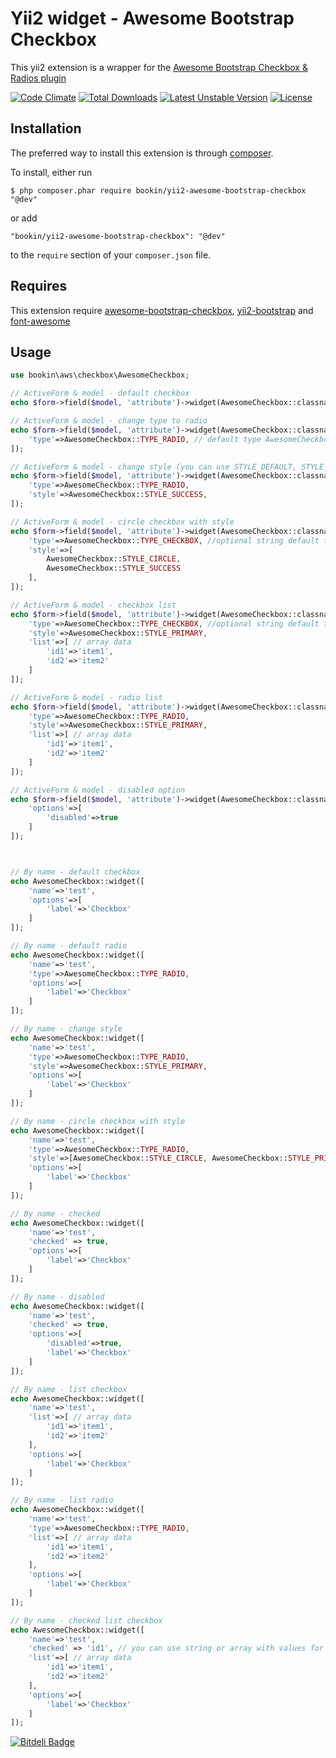 Yii2 widget - Awesome Bootstrap Checkbox
==========================
This yii2 extension is a wrapper for the [Awesome Bootstrap Checkbox & Radios plugin](https://github.com/flatlogic/awesome-bootstrap-checkbox)

[![Code Climate](https://codeclimate.com/github/bookin/yii2-awesome-bootstrap-checkbox/badges/gpa.svg)](https://codeclimate.com/github/bookin/yii2-awesome-bootstrap-checkbox)
[![Total Downloads](https://poser.pugx.org/bookin/yii2-awesome-bootstrap-checkbox/downloads)](https://packagist.org/packages/bookin/yii2-awesome-bootstrap-checkbox)
[![Latest Unstable Version](https://poser.pugx.org/bookin/yii2-awesome-bootstrap-checkbox/v/unstable)](https://packagist.org/packages/bookin/yii2-awesome-bootstrap-checkbox)
[![License](https://poser.pugx.org/bookin/yii2-awesome-bootstrap-checkbox/license)](https://packagist.org/packages/bookin/yii2-awesome-bootstrap-checkbox)

## Installation

The preferred way to install this extension is through [composer](http://getcomposer.org/download/). 

To install, either run

```
$ php composer.phar require bookin/yii2-awesome-bootstrap-checkbox "@dev"
```

or add

```
"bookin/yii2-awesome-bootstrap-checkbox": "@dev"
```

to the ```require``` section of your `composer.json` file.

## Requires
This extension require [awesome-bootstrap-checkbox](https://github.com/flatlogic/awesome-bootstrap-checkbox), [yii2-bootstrap](http://www.yiiframework.com/doc-2.0/ext-bootstrap-index.html) and [font-awesome](https://fortawesome.github.io/Font-Awesome/)

## Usage

```php
use bookin\aws\checkbox\AwesomeCheckbox;

// ActiveForm & model - default checkbox
echo $form->field($model, 'attribute')->widget(AwesomeCheckbox::classname());

// ActiveForm & model - change type to radio
echo $form->field($model, 'attribute')->widget(AwesomeCheckbox::classname(),[
    'type'=>AwesomeCheckbox::TYPE_RADIO, // default type AwesomeCheckbox::TYPE_CHECKBOX
]);

// ActiveForm & model - change style (you can use STYLE_DEFAULT, STYLE_PRIMARY, STYLE_SUCCESS, STYLE_INFO, STYLE_WARNING, STYLE_DANGER - it is bootstrap colors)
echo $form->field($model, 'attribute')->widget(AwesomeCheckbox::classname(),[
    'type'=>AwesomeCheckbox::TYPE_RADIO,
    'style'=>AwesomeCheckbox::STYLE_SUCCESS,
]);

// ActiveForm & model - circle checkbox with style
echo $form->field($model, 'attribute')->widget(AwesomeCheckbox::classname(),[
    'type'=>AwesomeCheckbox::TYPE_CHECKBOX, //optional string default type TYPE_CHECKBOX
    'style'=>[
        AwesomeCheckbox::STYLE_CIRCLE,
        AwesomeCheckbox::STYLE_SUCCESS
    ],
]);

// ActiveForm & model - checkbox list
echo $form->field($model, 'attribute')->widget(AwesomeCheckbox::classname(),[
    'type'=>AwesomeCheckbox::TYPE_CHECKBOX, //optional string default type TYPE_CHECKBOX
    'style'=>AwesomeCheckbox::STYLE_PRIMARY,
    'list'=>[ // array data
        'id1'=>'item1',
        'id2'=>'item2'
    ]
]);

// ActiveForm & model - radio list
echo $form->field($model, 'attribute')->widget(AwesomeCheckbox::classname(),[
    'type'=>AwesomeCheckbox::TYPE_RADIO,
    'style'=>AwesomeCheckbox::STYLE_PRIMARY,
    'list'=>[ // array data
        'id1'=>'item1',
        'id2'=>'item2'
    ]
]);

// ActiveForm & model - disabled option
echo $form->field($model, 'attribute')->widget(AwesomeCheckbox::classname(),[
    'options'=>[
        'disabled'=>true
    ]
]);



// By name - default checkbox
echo AwesomeCheckbox::widget([
    'name'=>'test',
    'options'=>[
        'label'=>'Checkbox'
    ]
]);

// By name - default radio
echo AwesomeCheckbox::widget([
    'name'=>'test',
    'type'=>AwesomeCheckbox::TYPE_RADIO,
    'options'=>[
        'label'=>'Checkbox'
    ]
]);

// By name - change style 
echo AwesomeCheckbox::widget([
    'name'=>'test',
    'type'=>AwesomeCheckbox::TYPE_RADIO,
    'style'=>AwesomeCheckbox::STYLE_PRIMARY,
    'options'=>[
        'label'=>'Checkbox'
    ]
]);

// By name - circle checkbox with style
echo AwesomeCheckbox::widget([
    'name'=>'test',
    'type'=>AwesomeCheckbox::TYPE_RADIO,
    'style'=>[AwesomeCheckbox::STYLE_CIRCLE, AwesomeCheckbox::STYLE_PRIMARY],
    'options'=>[
        'label'=>'Checkbox'
    ]
]);

// By name - checked
echo AwesomeCheckbox::widget([
    'name'=>'test',
    'checked' => true,
    'options'=>[
        'label'=>'Checkbox'
    ]
]);

// By name - disabled
echo AwesomeCheckbox::widget([
    'name'=>'test',
    'checked' => true,
    'options'=>[
        'disabled'=>true,
        'label'=>'Checkbox'
    ]
]);

// By name - list checkbox
echo AwesomeCheckbox::widget([
    'name'=>'test',
    'list'=>[ // array data
        'id1'=>'item1',
        'id2'=>'item2'
    ],
    'options'=>[
        'label'=>'Checkbox'
    ]
]);

// By name - list radio
echo AwesomeCheckbox::widget([
    'name'=>'test',
    'type'=>AwesomeCheckbox::TYPE_RADIO,
    'list'=>[ // array data
        'id1'=>'item1',
        'id2'=>'item2'
    ],    
    'options'=>[
        'label'=>'Checkbox'
    ]
]);

// By name - checked list checkbox
echo AwesomeCheckbox::widget([
    'name'=>'test',
    'checked' => 'id1', // you can use string or array with values for list
    'list'=>[ // array data
        'id1'=>'item1',
        'id2'=>'item2'
    ],
    'options'=>[
        'label'=>'Checkbox'
    ]
]);
```

[![Bitdeli Badge](https://d2weczhvl823v0.cloudfront.net/bookin/yii2-awesome-bootstrap-checkbox/trend.png)](https://bitdeli.com/free "Bitdeli Badge")

